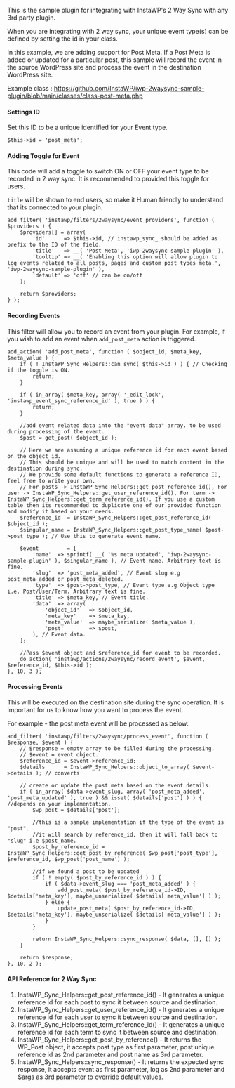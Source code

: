 This is the sample plugin for integrating with InstaWP's 2 Way Sync with any 3rd party plugin. 

When you are integrating with 2 way sync, your unique event type(s) can be defined by setting the id in your class. 

In this example, we are adding support for Post Meta. If a Post Meta is added or updated for a particular post, this sample will record the event in the source WordPress site and process the event in the destination WordPress site.

Example class : https://github.com/InstaWP/iwp-2waysync-sample-plugin/blob/main/classes/class-post-meta.php 

#### Settings ID

Set this ID to be a unique identified for your Event type. 

```
$this->id = 'post_meta';
```

#### Adding Toggle for Event

This code will add a toggle to switch ON or OFF your event type to be recorded in 2 way sync. It is recommended to provided this toggle for users. 

`title` will be shown to end users, so make it Human friendly to understand that its connected to your plugin. 

```
add_filter( 'instawp/filters/2waysync/event_providers', function ( $providers ) {
    $providers[] = array(
        'id'      => $this->id, // instawp_sync_ should be added as prefix to the ID of the field.
        'title'   => __( 'Post Meta', 'iwp-2waysync-sample-plugin' ),
        'tooltip' => __( 'Enabling this option will allow plugin to log events related to all posts, pages and custom post types meta.', 'iwp-2waysync-sample-plugin' ),
        'default' => 'off' // can be on/off
    );

    return $providers;
} );
```

#### Recording Events

This filter will allow you to record an event from your plugin. For example, if you wish to add an event when `add_post_meta` action is triggered. 

```
add_action( 'add_post_meta', function ( $object_id, $meta_key, $meta_value ) {
    if ( ! InstaWP_Sync_Helpers::can_sync( $this->id ) ) { // Checking if the toggle is ON.
        return;
    }

    if ( in_array( $meta_key, array( '_edit_lock', 'instawp_event_sync_reference_id' ), true ) ) {
        return;
    }

    //add event related data into the "event data" array. to be used during processing of the event.
    $post = get_post( $object_id );

    // Here we are assuming a unique reference id for each event based on the object id.
    // This should be unique and will be used to match content in the destination during sync.
    // We provide some default functions to generate a reference ID, feel free to write your own.
    // For posts -> InstaWP_Sync_Helpers::get_post_reference_id(), For user -> InstaWP_Sync_Helpers::get_user_reference_id(), For term -> InstaWP_Sync_Helpers::get_term_reference_id(). If you use a custom table then its recommended to duplicate one of our provided function and modify it based on your needs. 
    $reference_id  = InstaWP_Sync_Helpers::get_post_reference_id( $object_id ); 
    $singular_name = InstaWP_Sync_Helpers::get_post_type_name( $post->post_type ); // Use this to generate event name. 

    $event         = [
        'name'  => sprintf( __( '%s meta updated', 'iwp-2waysync-sample-plugin' ), $singular_name ), // Event name. Arbitrary text is fine. 
        'slug'  => 'post_meta_added', // Event slug e.g post_meta_added or post_meta_deleted. 
        'type'  => $post->post_type, // Event type e.g Object type i.e. Post/User/Term. Arbitrary text is fine. 
        'title' => $meta_key, // Event title.
        'data'  => array(
            'object_id'   => $object_id,
            'meta_key'    => $meta_key,
            'meta_value'  => maybe_serialize( $meta_value ),
            'post'        => $post,
        ), // Event data.
    ];

    //Pass $event object and $reference_id for event to be recorded. 
    do_action( 'instawp/actions/2waysync/record_event', $event, $reference_id, $this->id );
}, 10, 3 );
```

#### Processing Events

This will be executed on the destination site during the sync operation. It is important for us to know how you want to process the event. 

For example - the post meta event will be processed as below:

```
add_filter( 'instawp/filters/2waysync/process_event', function ( $response, $event ) {
    // $response = empty array to be filled during the processing.
    // $event = event object.
    $reference_id = $event->reference_id;
    $details      = InstaWP_Sync_Helpers::object_to_array( $event->details ); // converts 

    // create or update the post meta based on the event details.
    if ( in_array( $data->event_slug, array( 'post_meta_added', 'post_meta_updated' ), true ) && isset( $details['post'] ) ) { //depends on your implementation. 
        $wp_post = $details['post'];

        //this is a sample implementation if the type of the event is "post".
        //it will search by reference_id, then it will fall back to "slug" i.e $post_name.
        $post_by_reference_id = InstaWP_Sync_Helpers::get_post_by_reference( $wp_post['post_type'], $reference_id, $wp_post['post_name'] );
        
        //if we found a post to be updated
        if ( ! empty( $post_by_reference_id ) ) {
            if ( $data->event_slug === 'post_meta_added' ) {
                add_post_meta( $post_by_reference_id->ID, $details['meta_key'], maybe_unserialize( $details['meta_value'] ) );
            } else {
                update_post_meta( $post_by_reference_id->ID, $details['meta_key'], maybe_unserialize( $details['meta_value'] ) );
            }
        }

        return InstaWP_Sync_Helpers::sync_response( $data, [], [] );
    }

    return $response;
}, 10, 2 );
```

#### API Reference for 2 Way Sync

1. InstaWP_Sync_Helpers::get_post_reference_id() - It generates a unique reference id for each post to sync it between source and destination.
2. InstaWP_Sync_Helpers::get_user_reference_id() - It generates a unique reference id for each user to sync it between source and destination.
3. InstaWP_Sync_Helpers::get_term_reference_id() - It generates a unique reference id for each term to sync it between source and destination.
4. InstaWP_Sync_Helpers::get_post_by_reference() - It returns the WP_Post object, it accepts post type as first parameter, post unique reference id as 2nd parameter and post name as 3rd parameter.
5. InstaWP_Sync_Helpers::sync_response() - It returns the expected sync response, it accepts event as first parameter, log as 2nd parameter and $args as 3rd parameter to override default values.
